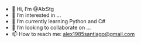 - 👋 Hi, I’m @AlxStg
- 👀 I’m interested in ...
- 🌱 I’m currently learning Python and C#
- 💞️ I’m looking to collaborate on ...
- 📫 How to reach me: alex1985santiago@gmail.com

<!---
AlxStg/AlxStg is a ✨ special ✨ repository because its `README.md` (this file) appears on your GitHub profile.
You can click the Preview link to take a look at your changes.
--->
